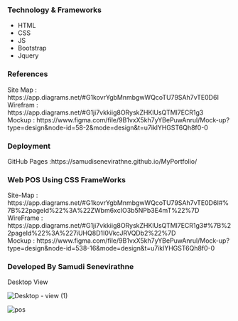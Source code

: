<h3>Technology & Frameworks</h3>

<ul>
  <li>HTML</li>
  <li>CSS</li>
  <li>JS</li>
  <li>Bootstrap</li>
  <li>Jquery</li>
</ul>
<h3>References</h3>
Site Map : https://app.diagrams.net/#G1kovrYgbMnmbgwWQcoTU79SAh7vTE0D6I <br>
Wirefram : https://app.diagrams.net/#G1ji7vkkiig8ORyskZHKlUsQTMl7ECR1g3 <br>
Mockup : https://www.figma.com/file/9B1vxX5kh7yYBePuwAnrul/Mock-up?type=design&node-id=58-2&mode=design&t=u7iklYHGST6Qh8f0-0

<h3>Deployment</h3>
GitHub Pages :https://samudisenevirathne.github.io/MyPortfolio/ <br>

<h3> Web POS Using CSS FrameWorks</h3>
 Site-Map : https://app.diagrams.net/#G1kovrYgbMnmbgwWQcoTU79SAh7vTE0D6I#%7B%22pageId%22%3A%22ZWbm6xcIO3b5NPb3E4mT%22%7D <br>
 WireFrame : https://app.diagrams.net/#G1ji7vkkiig8ORyskZHKlUsQTMl7ECR1g3#%7B%22pageId%22%3A%227iUHQ8D1I0VkcJRVQDb2%22%7D <br>
 Mockup : https://www.figma.com/file/9B1vxX5kh7yYBePuwAnrul/Mock-up?type=design&node-id=538-16&mode=design&t=u7iklYHGST6Qh8f0-0 <br>
<h3>Developed By Samudi Senevirathne</h3>

Desktop View

![Desktop - view (1)](https://github.com/samudiSenevirathne/MyPortfolio/assets/121780214/fa3f5c4e-6c8c-410d-b0ba-bae7f88ed2cb)

![pos](https://github.com/samudiSenevirathne/MyPortfolio/assets/121780214/f13bb77c-f105-4967-b797-dfd318895eed)






